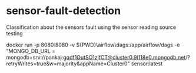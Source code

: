 # sensor-fault-detection
Classification about the sensors fault using the sensor reading
source testing

docker run -p 8080:8080 -v ${PWD}\airflow\dags:/app/airflow/dags -e "MONGO_DB_URL = mongodb+srv://pankaj:gqdf1OutSO1zjfCT@cluster0.9l118e0.mongodb.net/?retryWrites=true&w=majority&appName=Cluster0" sensor:latest
